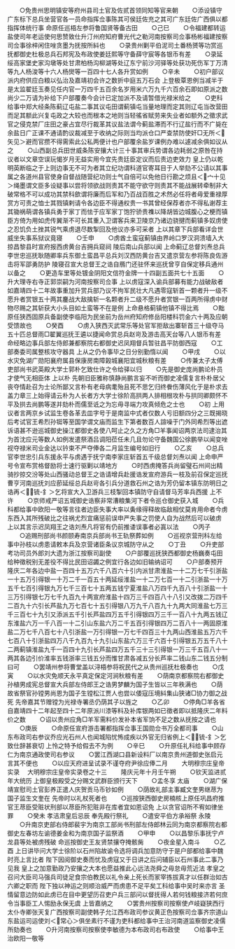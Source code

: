 <!-- { "loadSidebar": true } -->
　　○免贵州思明镇安等府州县司土官及佐贰首领同知等官来朝
　　○添设镇守广东标下总兵坐营官各一员命指挥佥事陈其可侯廷佐充之其可广东廷佐广西俱以都指挥体统行事  命原任巡梧左参将鲁国贤等备古田
　　○己巳
　　○令福建都转运盐使司年老运使何思赞致仕升汀州府知府曹光代之勒河南按察司佥事杨彬福建按察司佥事徐梓闲住唑贪墨为抚按所紏也
　　○录贵州剿平伯泥司土番杨赟等功赏巡抚都御史杜极总兵石邦宪及布政使姜廷熙等守备薛守宸等各银币有差
　　○录延绥高家堡史家沟墩等处甘肃柏杨沟柳湖等处辽东宁前沙河驿等处获功死伤军丁万清等九人杨浚等十六人杨爕等一百四十七人各升赏如例
　　○辛未
　　○初户部议派内府供应白粮以弘治及嘉靖初会许之数折中庭五万石会  上登极覃恩例当减半于是太监翟廷玉奏见任内官一万四千五百余名岁用米六万九千六百余石即如原派之数尚少二万请为补给下户部覆奏今会计已定加派不及请暂借光禄米给之
　　○吏科给事中郑大经条陈蓟辽屯盐二事其议屯田谓蓟镇屯当量地理而定其则辽屯当改营田而足其额此兴复屯政之大较也而根本之地则当轻徭省赋劳来失业者如额外之徵求武官之侵克禁厂庄田之豪占宜尽行裁革其议盐法谓今蓟盐滞而不行辽盐行而不广毙在余盐日广正课不通请酌议裁减至于收纳之际则当均派仓口严查禁防使奸□无所＜矢见＞避而官攒不得需索此公私两便计也户部覆余盐岁课例办难以遽减余俱如议从之
　　○山西副总兵田世威条陈安攘大计三十事其审兵势谓各边耗弱之原咎在持议者以文章空误玩愒岁月无益实用今宜先贵廷臣定议而后责边吏效力  皇上仍以乾明英断临之于上则边事无不可为者其立纪功谓科道官寄耳目于人举劾不公请以其事属之各道州县官使身自督战随营纪功则士气自倍可以免他日行勘之烦且＜宀十见＞绳墨谓文臣多设疑事以尝将领欲战则责其不能守欲守则责其不能战展转牵制非大破常格不可以成功其禁科歛谓将廉而后军和乃百战百胜之术然必任将者毋爱重禄厚赏方可责之恤士其戮镇剌请令各边臣不得通权贵一书其曾经保荐者亦不得私谢荐主其锄祸萌谓各镇兵勇于家丁而怯于应军家丁饱狞骄贵襍以降胡皆边城腹心之梗而镇臣方倚为用如虎传翼渐不可长其重入卫谓客兵来卫陵京乃诸边骁揵而蓟镇多奴虏使之忍饥负土挫其锐气乘虏退尽数掣回及他议亦多可采者  上以其章下兵部看详会世威坐失事系狱议竟寝
　　○壬申
　　○虏酋土蛮寇蓟镇由界岭口罗汉洞溃墙入大掠昌黎县时宣府报西虏黄台吉拥兵窥祠  陵后南山兵部以闻  上命蓟辽总督刘焘总兵李世忠巡抚耿随卿率兵东御土蛮昌平总兵刘汉西防黄台吉又遣京营左参将陈良佐游击将军邵勇防护  陵寝召宣大总督王之诰自鴈门还驻怀来巡抚曾亨自保定移兵通州以备之
　　○更造车里等处镀金阴阳文信符金牌一十四副五面共七十五面
　　○升大理寺右寺正郭崇嗣为河南按察司佥事  上以虏寇深入谕兵部募有能力战破敌者如嘉靖四十二年故事重加升赏兵部乃议不拘军民壮大凡遇零寇斩首一颗者升一级不愿升者赏银五十两其鏖战大敌擒斩一名颗者升二级不愿升者赏银一百两所得虏中财物尽赐之其斩获大小头目如土蛮等不在是例  上命悬格蓟镇他镇不得比焉
　　○黜原任狭西固原兵备副使李临阳为民坐前为岳州府知府修岳阳楼科罚金六十两及应朝受馈故也
　　○癸酉
　　○虏入狭西灭武常乐等处官军拒敌出寨斩首三十级夺马五十匹总督雨□翟翼巡抚王遴以捷闻命赏总兵赵岢及游击高天台等八人银币有差  命经略边事兵部左侍郎兼都察院右都御史迟凤翔督兵暂驻昌平防御西寇
　　○工部奏委司属整核攻守器具  上从之仍令事毕之日分别勤惰以闻
　　○甲戌
　　○以水灾免湖广勋阳襄府属县保康房南障榖城襄阳宜城秋粮有差
　　○传兼太子太傅吏部尚书武英殿大学士郭朴乞致仕许之令给驿以归
　　○先是御史庞尚鹏论朴员才使气无相臣体  上以朴  先朝旧臣雅称慎静尚鹏言妄不听而御史凌儒复言朴朴居父丧夺情赴召为士论所鄙又言朴有老母病耄殆且死不思乞归终餋伤薄风化于是朴求去盖力章三上始得请云朴为人长者方大学士徐阶高拱两人排相根攻朴与拱同卿颇怀不平及拱去尚鹏等遂并劾朴而儒至诋之为忘毋寻端力攻真倾危之士也
　　○初  上用议者言两京乡试监生卷各革去皿字号于是南监中式者仅数人亏旧额四分之三既揭晓后考试官王希烈孙铤等至国学谓文庙而监生下第者数百人諠噪于门外同希烈等出遮诉语甚不逊巡城御史操江都御史各使八呵止之久之方角□羊事闻诏两京法司逮治其为首沈应元等数人如例发遣祭酒吕调阳莅任未几且勿论守备魏国公徐鹏举以闻变唑视夺禄米司业金达以钤束不严夺俸各二月监生编号如旧行
　　○乙亥
　　○总兵官李世忠引兵东援永平与虏遇于抚宁南李家庄斩首五千级总督刘焘以闻  上命申严号令宣布赏格督励将士速行驱剿以靖地方
　　○时西虏掩答兵尚留璧石州间出精骑抄掠交汾等处山西骚动总督王之诰请增兵赴援诰发宣府游兵一枝及前召保定巡抚曹亨河南巡抚刘应莭延绥总兵赵岢各引兵分道救石州之诰为芳仍留本镇东防明日之诰再＜锍-釒＞乞将宣大入卫游兵三枝掣回本镇防守自请督马芳率兵西援  上不许
　　○京师戒严诏五城御史诰察非常漕粮集河下者令巡仓御史获入城
　　○兵科都给事中欧阳一敬等言往者边臣失事大率以夤缘得释故临敌相仗莫肯用命者今虏东西入其所残破比之往祸尤烈宜痛惩前误申严失事之罚使人自为战然后可以破虏  上以其言示迟凤翔王之诰刘焘凡将官有仍前推诿误事者必寘以法
　　○丙子
　　○追赐刑部尚书颜颐寿南京兵部尚书王轨祭葬如例
　　○巡视京营刑科左给事中孙枝以虏患请敕本兵及京营诸臣条议京城防守从之
　　○丁丑
　　○升吏部考功司员外郎刘大遗为浙江按察司副使
　　○户部覆巡抚狭西都御史杨巍奏屯田给种徵税别无差役不得比民田诏蠲之例宜行各边如旧输纳诏可
　　○户部奏预开隆庆二年各边中盐一百四十五万六千八百六十引内派甘肃淮盐一十二万七千引浙盐一十五万引得银一十万二千一百五十两延绥淮盐一十二万七百一十二引浙盐一十万五千七百引得银九万七千三百七十五两五钱宁夏淮盐八万四千九百八十引浙盐一十三万引得银七万七千九百九十两宣府淮盐十四万三千四百八十八引又改拨二万四千二百九十六引长芦盐九万七百七十五引得银八万九千八百九十九两大同淮盐七万三千三百七十九引又添派五千引长芦盐四万五千引得银四万三千一百八十九两五钱辽东淮盐六万一千八百一十二引山东盐六万二千五百引得银四万二百八十一两固原淮盐二万七千八百七十八引浙盐一万引得银一万七千四百三十九两山西淮盐五万六千七百八十引浙盐四万八千九百九十九引山东盐六万三千六百十引得银五万五千八十二两蓟镇淮盐九千一百四十九引长芦盐四万五千三十三引得银一万三千五百八十一两其各边引价淮率五钱浙率三钱五分而惟甘肃各减五分长芦率二钱山东二钱五分制曰可
　　○罢靖州参将曹堂盖以浔梧参将祝民代之从贵州巡抚杜极奏也
　　○戊寅
　　○以水灾免顺天永平真定保定河涧秋粮有差
　　○荫南京都察院右都御史孙植男成宪总督宣大兵部左侍郎王之诰男梦麟为国子生皆以三年秩满也
　　○荫故省祭官孙镗男尚恩为国子生镗松江贾人也尝以倭寇压境紏集山狭诸□协力御之战死  先帝嘉其节赠镗为光禄寺署丞仍荫其子以旌之
　　○乙卯
　　○停角□羊各省自嘉靖四十二年起至四十二年原派川漆等料及补库银两如已徵者即以抵隆庆二年料价之数
　　○诏以贵州应角□羊军需料价发补本省军饷不足之数从抚按之请也
　　○庚辰
　　○命原任宣府游击署都指挥佥事王国勋佥书万全都司事
　　○山东布政司右参议乔应光石州人也闻城陷忧怖成疾以外官无归省例上＜锍-釒＞乞致仕辞甚衰切  上怜之特予给假去不为例
　　○辛巳
　　○升原任礼科给事中顾存仁为南京通政使司右参议
　　○罢江西湖口县新设料厂以南京贵州道御史张启元言其不便也
　　○以应天府进呈试录不谨夺府尹徐应俸二月
　　大明穆宗庄皇帝实录
　大明穆宗庄皇帝实录卷之十三
　　隆庆元年十月壬午朔
　　○钦天监进贰年大统历  上御皇极殿受之分赐文武群臣颁行天下
　　○孟冬享  太庙
　　○湖广保靖宣慰司土官彭养正遣人庆贺贡马币钞如例
　　○荫故礼部主事臧文奎男继荩为国子监生文奎在  先帝时以礼杖死者也
　　○巡按狭西御史房楠核上原任巩昌府推官王荩臣受赃状刑部以荩臣所犯赃非在库者宜如恩诏免  上以贪官诏所不宥如律坐罪
　　○癸未  孝洁肃皇后忌辰  奉先殿行祭礼
　　○遣安平伯方承裕祭  永陵
　　○升南京吏部右侍郎裴宇为南京工部尚书刑部左侍郎林云同为南京都察院右都御史左春坊左谕德姜金和为南京国子监祭酒
　　○甲申
　　○以昌黎乐事抚宁卢龙县等处被虏残破  命巡按御史王友贤禁攘夺掩骸胔
　　○夜金星入南斗
　　○乙酉  上日讲毕问大学士徐阶以石州陷故谕令选将调兵加意防守于是户部都给事中魏时亮上言比者  陛下因阅御史奏而忧及虏寇又于日讲之后问辅臣以石州事此二事乃见我  皇上之加意勤政乃安攘之大本也愿益推此心远法尧舜之毋怠毋荒近法  孝皇之召问大臣司马强兵司徒足食宗伯教民以礼令亲上死长而冡宰拣拔真才以任群治如古六卿之职而  陛下独以神运之则顺治威严而虏患不足平矣工科给事中吴时来亦言  圣情留意边防如此虏已在目中更望历召吏户兵三部问以督抚得人若何钱粮接济若何庶令当事臣工人惕励永保无虞  上皆嘉纳之
　　○罢贵州按察司按察使卢岐嶷狭西行太仆寺卿张天复广西按察司副使韩子允江西布政司参议黄正色按察司佥事齐宗道山东盐运司运使刘＜常心＞俱坐素行不谨为吏科都给事中王治河南道监察御史凌儒所劾奏也
　　○升河南按察司按察使李敏德为本布政司右布政使
　　○给事中王治欧阳一敬等
